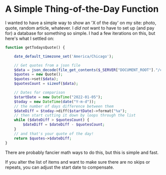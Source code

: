 A Simple Thing-of-the-Day Function
=======================================

I wanted to have a simple way to show an 'X of the day' on my site: photo, quote, random article, whatever. I _did not_ want to have to set up (and pay for) a database for something so simple. I had a few iterations on this, but here's what I settled on:

```php
function getTodaysQuote() {

    date_default_timezone_set('America/Chicago');

    // Get quotes from a json file
    $data = json_decode(file_get_contents($_SERVER["DOCUMENT_ROOT"]."/components/QuoteOfTheDay.json"), true);
    $quotes = new Quote();
    $quotes->set($data);
    $quotesCount = sizeof($data);

    // Dates for comparison
    $startDate = new DateTime("2022-01-05");
    $today = new DateTime(date("Y-m-d"));
    // the number of days difference between them
    $dateDiff = $today->diff($startDate)->format("%a");
    // then start cutting it down by loops through the list
    while ($dateDiff > $quotesCount) {
        $dateDiff = $dateDiff - $quotesCount;
    }
    // and that's your quote of the day!
    return $quotes->$dateDiff;
}
```

There are probably fancier math ways to do this, but this is simple and fast. 

If you alter the list of items and want to make sure there are no skips or repeats, you can adjust the start date to compensate.